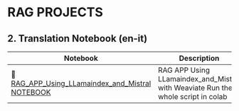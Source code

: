 # RAG PROJECTS
## 2. Translation Notebook (en-it)

| Notebook                                                            | Description                                                                                                           | Notebook                                                                                                                                                  |
|---------------------------------------------------------------------|-----------------------------------------------------------------------------------------------------------------------|-----------------------------------------------------------------------------------------------------------------------------------------------------------|
| 🧐 [RAG_APP_Using_LLamaindex_and_Mistral NOTEBOOK](https://github.com/AIsquare/RAG/blob/main/RAG_APP_Using_LLamaindex_and_Mistral.ipynb) | RAG APP Using LLamaindex_and_Mistral with Weaviate Run the whole script in colab | <a href="https://colab.research.google.com/drive/1q0GXNCF92iOVKrC4HyY-IeM24ZX1OKFL#scrollTo=vidnyVPGOocY"><img src="https://github.com/mlabonne/llm-course/blob/main/img/colab.svg" alt="Open In Colab"></a> |
